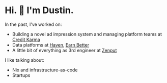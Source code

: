 # Hi. 👋 I'm Dustin. 

In the past, I've worked on:
- Building a novel ad impression system and managing platform teams at [Credit Karma](https://www.creditkarma.com/)
- Data platforms at [Haven](https://www.ycombinator.com/companies/haven), [Earn Better](https://earnbetter.com/news/introducing-earnbetter/)
- A little bit of everything as 3rd engineer at [Zenput](https://www.zenput.com/)

I like talking about:
- Nix and infrastructure-as-code
- Startups
